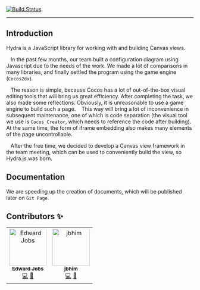 [![Build Status](https://www.travis-ci.org/disver/hydrajs-maler.svg?branch=master)](https://www.travis-ci.org/disver/hydrajs-maler)


***

## Introduction

Hydra is a JavaScript library for working with and building Canvas views.

   In the past few months, our team built a configuration diagram using Javascript due to the needs of the work.
We made a lot of comparisons in many libraries, and finally settled the program using the game engine (`Cocos2dx`).

   The reason is simple, because Cocos has a lot of out-of-the-box visual editing tools that will bring us great efficiency.
After completing the task, we also made some reflections. Obviously, it is unreasonable to use a game engine to build such a page.
   This way will bring a lot of inconvenience in subsequent maintenance, one of which is code separation (the visual tool we use is `Cocos Creator`, which needs to reference the code after building).
At the same time, the form of iframe embedding also makes many elements of the page uncontrollable.

   After the free time, we decided to develop a Canvas view framework in the team meeting, which can be used to conveniently build the view, so Hydra.js was born.

## Documentation

We are speeding up the creation of documents, which will be published later on `Git Page`.

## Contributors ✨

<!-- ALL-CONTRIBUTORS-LIST:START - Do not remove or modify this section -->
<!-- prettier-ignore-start -->
<!-- markdownlint-disable -->
<table>
  <tr>
    <td align="center"><a href="https://github.com/4everlynn"><img src="https://avatars1.githubusercontent.com/u/31912843?v=4" width="100px;" alt="Edward Jobs"/><br /><sub><b>Edward Jobs</b></sub></a><br /><a href="https://github.com/disver/hydrajs-maler/commits?author=4everlynn" title="Code">💻</a> <a href="https://github.com/disver/hydrajs-maler/commits?author=4everlynn" title="Documentation">📖</a></td>
    <td align="center"><a href="https://github.com/jbhim"><img src="https://avatars1.githubusercontent.com/u/31913489?v=4" width="100px;" alt="jbhim"/><br /><sub><b>jbhim</b></sub></a><br /><a href="https://github.com/disver/hydrajs-maler/commits?author=jbhim" title="Code">💻</a> <a href="https://github.com/disver/hydrajs-maler/commits?author=jbhim" title="Documentation">📖</a></td>
  </tr>
</table>

<!-- markdownlint-enable -->
<!-- prettier-ignore-end -->
<!-- ALL-CONTRIBUTORS-LIST:END -->
